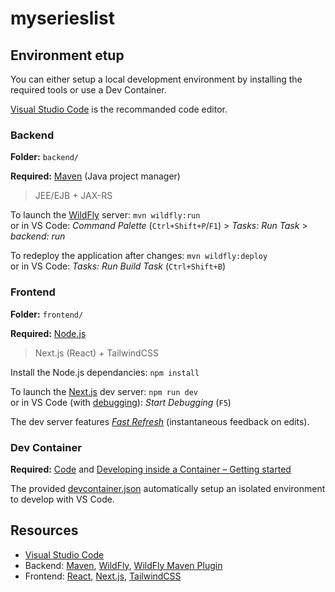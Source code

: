 # myserieslist

## Environment etup

You can either setup a local development environment by installing the required tools or use a Dev Container.

[Visual Studio Code](https://code.visualstudio.com) is the recommanded code editor.

### Backend

**Folder:** `backend/`

**Required:** [Maven](https://maven.apache.org) (Java project manager)

> JEE/EJB + JAX-RS

To launch the [WildFly](https://www.wildfly.org) server: `mvn wildfly:run`\
or in VS Code:
_Command Palette_ (`Ctrl+Shift+P`/`F1`) > _Tasks: Run Task_ > _backend: run_

To redeploy the application after changes: `mvn wildfly:deploy`\
or in VS Code: _Tasks: Run Build Task_ (`Ctrl+Shift+B`)

### Frontend

**Folder:** `frontend/`

**Required:** [Node.js](https://nodejs.dev)

> Next.js (React) + TailwindCSS

Install the Node.js dependancies: `npm install`

To launch the [Next.js](https://nextjs.org) dev server: `npm run dev`\
or in VS Code (with [debugging](https://code.visualstudio.com/docs/editor/debugging)): _Start Debugging_ (`F5`)

The dev server features [_Fast Refresh_](https://nextjs.org/docs/basic-features/fast-refresh) (instantaneous feedback on edits).

### Dev Container

**Required:** [Code](https://code.visualstudio.com) and [Developing inside a Container – Getting started](https://code.visualstudio.com/docs/remote/containers#_getting-started)

The provided [devcontainer.json](/.devcontainer/devcontainer.json) automatically setup an isolated environment to develop with VS Code.

## Resources

- [Visual Studio Code](https://code.visualstudio.com/docs)
- Backend: [Maven](https://maven.apache.org), [WildFly](https://www.wildfly.org), [WildFly Maven Plugin](https://docs.jboss.org/wildfly/plugins/maven/latest/)
- Frontend: [React](https://reactjs.org), [Next.js](https://nextjs.org), [TailwindCSS](https://tailwindcss.com)
